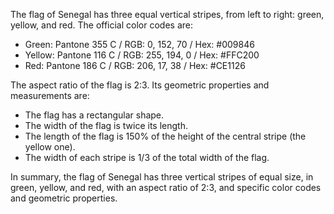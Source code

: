 The flag of Senegal has three equal vertical stripes, from left to right: green, yellow, and red. The official color codes are:

- Green: Pantone 355 C / RGB: 0, 152, 70 / Hex: #009846
- Yellow: Pantone 116 C / RGB: 255, 194, 0 / Hex: #FFC200
- Red: Pantone 186 C / RGB: 206, 17, 38 / Hex: #CE1126

The aspect ratio of the flag is 2:3. Its geometric properties and measurements are:

- The flag has a rectangular shape.
- The width of the flag is twice its length.
- The length of the flag is 150% of the height of the central stripe (the yellow one).
- The width of each stripe is 1/3 of the total width of the flag.

In summary, the flag of Senegal has three vertical stripes of equal size, in green, yellow, and red, with an aspect ratio of 2:3, and specific color codes and geometric properties.